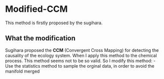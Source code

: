 # Modified-CCM
This method is firstly proposed by the sugihara.

## What the modification
Sugihara proposed the **CCM** (Convergent Cross Mapping) for detecting the causality of the ecology system. When I apply this method to the chemical process. This method seems not to be so valid. So I modify this method:
-Use the statistics method to sample the orginal data, in order to avoid the manifold merged
